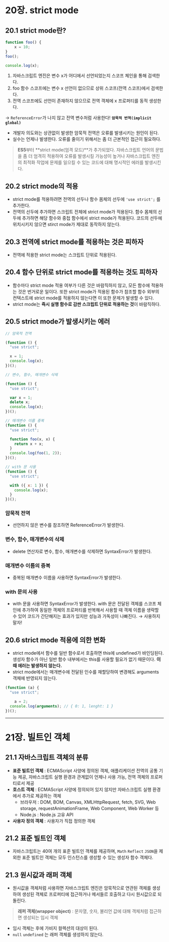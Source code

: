 # 20장. strict mode

## 20.1 strict mode란?

```jsx
function foo() {
	x = 10;
}
foo();

console.log(x);
```

1. 자바스크립트 엔진은 변수 x가 어디에서 선언되었는지 스코프 체인을 통해 검색한다.
2. foo 함수 스코프에는 변수 x 선언이 없으므로 상위 스코프(전역 스코프)에서 검색한다.
3. 전역 스코프에도 선언이 존재하지 않으므로 전역 객체에 x 프로퍼티를 동적 생성한다.

→ `ReferenceError`가 나지 않고 전역 변수처럼 사용한다! **`암묵적 번역(implicit global)`**

- 개발자 의도와는 상관없이 발생한 암묵적 전역은 오류를 발생시키는 원인이 된다.
- 실수는 언제나 발생한다. 오류를 줄이기 위해서는 좀 더 근본적인 접근이 필요하다.

> **ES5**부터 **strict mode(엄격 모드)**가 추가되었다. 자바스크립트 언어의 문법을 좀 더 엄격히 적용하여 오류를 발생시킬 가능성이 높거나 자바스크립트 엔진의 최적화 작업에 문제를 일으킬 수 있는 코드에 대해 명시적인 에러를 발생시킨다.

## 20.2 strict mode의 적용

- strict mode를 적용하려면 전역의 선두나 함수 몸체의 선두에 `'use strict';` 를 추가한다.
- 전역의 선두에 추가하면 스크립트 전체에 strict mode가 적용된다. 함수 몸체의 선두에 추가하면 해당 함수와 중첩 함수에서 strict mode가 적용된다. 코드의 선두에 위치시키지 않으면 stirct mode가 제대로 동작하지 않는다.

## 20.3 전역에 strict mode를 적용하는 것은 피하자

- 전역에 적용한 strict mode는 스크립트 단위로 적용된다.

## 20.4 함수 단위로 strict mode를 적용하는 것도 피하자

- 함수마다 strict mode 적용 여부가 다른 것은 바람직하지 않고, 모든 함수에 적용하는 것은 번거로운 일이다. 또한 strict mode가 적용된 함수가 참조할 함수 외부의 컨텍스트에 strict mode를 적용하지 않는다면 이 또한 문제가 발생할 수 있다.
- strict mode는 **즉시 실행 함수로 감싼 스크립트 단위로 적용하는 것**이 바람직하다.

## 20.5 strict mode가 발생시키는 에러

```jsx
// 암묵적 전역

(function () {
  "use strict";

  x = 1;
  console.log(x);
})();

// 변수, 함수, 매개변수 삭제

(function () {
  "use strict";

  var x = 1;
  delete x;
  console.log(x);
})();

// 매개변수 이름 중복
(function () {
  "use strict";

  function foo(x, x) {
    return x + x;
  }
  console.log(foo(1, 2));
})();

// with 문 사용
(function () {
  "use strict";

  with ({ x: 1 }) {
    console.log(x);
  }
})();
```

### 암묵적 전역

- 선언하지 않은 변수를 참조하면 ReferenceError가 발생한다.

### 변수, 함수, 매개변수의 삭제

- delete 연산자로 변수, 함수, 매개변수를 삭제하면 SyntaxError가 발생한다.

### 매개변수 이름의 중복

- 중복된 매개변수 이름을 사용하면 SyntaxError가 발생한다.

### with 문의 사용

- with 문을 사용하면 SyntaxError가 발생한다. with 문은 전달된 객체를 스코프 체인에 추가하여 동일한 객체의 프로퍼티를 반복해서 사용할 때 객체 이름을 생략할 수 있어 코드가 간단해지는 효과가 있지만 성능과 가독성이 나빠진다. → 사용하지 말자!

## 20.6 strict mode 적용에 의한 변화

- strict mode에서 함수를 일반 함수로서 호출하면 this에 undefined가 바인딩된다. 생성자 함수가 아닌 일반 함수 내부에서는 this를 사용할 필요가 없기 때문이다. **이때 에러는 발생하지 않는다.**
- strict mode에서는 매개변수에 전달된 인수를 재할당하여 변경해도 arguments 객체에 반영되지 않는다.

```jsx
(function (a) {
  "use strict";

	a = 2;
  console.log(arguments); // { 0: 1, lenght: 1 }
})();
```

---

# 21장. 빌트인 객체

## 21.1 자바스크립트 객체의 분류

- **표준 빌트인 객체** : ECMAScript 사양에 정의된 객체, 애플리케이션 전역의 공통 기능 제공, 자바스크립트 실행 환경과 관계없이 언제나 사용 가능, 전역 객체의 프로퍼티로서 제공
- **호스트 객체** : ECMAScript 사양에 정의되어 있지 않지만 자바스크립트 실행 환경에서 추가로 제공하는 객체
    - 브라우저 : DOM, BOM, Canvas, XMLHttpRequest, fetch, SVG, Web storage, requestAnimationFrame, Web Component, Web Worker 등
    - Node.js : Node.js 고유 API
- **사용자 정의 객체** : 사용자가 직접 정의한 객체

## 21.2 표준 빌트인 객체

- 자바스크립트는 40여 개의 표준 빌트인 객체를 제공하며, `Math` `Reflect` `JSON`을 제외한 표준 빌트인 객체는 모두 인스턴스를 생성할 수 있는 생성자 함수 객체다.

## 21.3 원시값과 래퍼 객체

- 원시값을 객체처럼 사용하면 자바스크립트 엔진은 암묵적으로 연관된 객체를 생성하여 생성된 객체로 프로퍼티에 접근하거나 메서들르 호출하고 다시 원시값으로 되돌린다.

> **래퍼 객체(wrapper object)** 
: 문자열, 숫자, 불리언 값에 대해 객체처럼 접근하면 생성되는 임시 객체

- 임시 객체는 후에 가비지 컬렉션의 대상이 된다.
- `null` `undefined` 는 래퍼 객체를 생성하지 않는다.